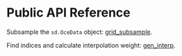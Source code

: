 # Public API Reference

Subsample the `sd.OceData` object: [grid_subsample](api_ref/apiref_grid_subsample).

Find indices and calculate interpolation weight: [gen_interp](api_ref/apiref_gen_interp).
